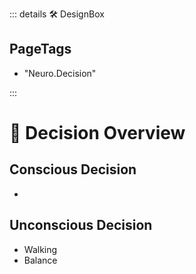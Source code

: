 ::: details 🛠 <dev>DesignBox</dev> 

<h2>PageTags</h2>

- "Neuro.Decision"

:::

# 💜 <neuro>Decision Overview </neuro>

## Conscious Decision

- 

## Unconscious Decision

- Walking
- Balance


